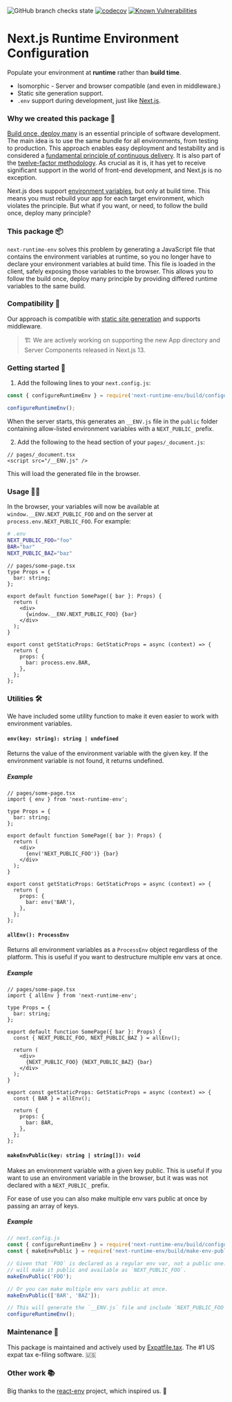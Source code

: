 ![GitHub branch checks state][build-url] [![codecov][cov-img]][cov-url] [![Known Vulnerabilities][snyk-img]][snyk-url]

# Next.js Runtime Environment Configuration

Populate your environment at **runtime** rather than **build time**.

- Isomorphic - Server and browser compatible (and even in middleware.)
- Static site generation support.
- `.env` support during development, just like [Next.js][nextjs-env-vars-order].

### Why we created this package 🤔

[Build once, deploy many][build-once-deploy-many-link] is an essential principle
of software development. The main idea is to use the same bundle for all
environments, from testing to production. This approach enables easy deployment
and testability and is considered a
[fundamental principle of continuous delivery][fundamental-principle-link]. It
is also part of the [twelve-factor methodology][twelve-factor-link]. As crucial
as it is, it has yet to receive significant support in the world of front-end
development, and Next.js is no exception.

Next.js does support [environment variables][nextjs-env-vars], but only at
build time. This means you must rebuild your app for each target environment,
which violates the principle. But what if you want, or need, to follow the build
once, deploy many principle?

### This package 📦

`next-runtime-env` solves this problem by generating a JavaScript file that
contains the environment variables at runtime, so you no longer have to declare
your environment variables at build time. This file is loaded in the client,
safely exposing those variables to the browser. This allows you to follow the
build once, deploy many principle by providing differed runtime variables to the
same build.

### Compatibility 🤝

Our approach is compatible with
[static site generation][static-generation-link] and supports middleware.

> 🏗️ We are actively working on supporting the new App directory and Server
> Components released in Next.js 13.

### Getting started 🚀

1. Add the following lines to your `next.config.js`:

```js
const { configureRuntimeEnv } = require('next-runtime-env/build/configure');

configureRuntimeEnv();
```

When the server starts, this generates an `__ENV.js` file in the `public` folder
containing allow-listed environment variables with a `NEXT_PUBLIC_` prefix.

2. Add the following to the head section of your `pages/_document.js`:

```tsx
// pages/_document.tsx
<script src="/__ENV.js" />
```

This will load the generated file in the browser.

### Usage 🧑‍💻

In the browser, your variables will now be available at
`window.__ENV.NEXT_PUBLIC_FOO` and on the server at
`process.env.NEXT_PUBLIC_FOO`. For example:

```bash
# .env
NEXT_PUBLIC_FOO="foo"
BAR="bar"
NEXT_PUBLIC_BAZ="baz"
```

```tsx
// pages/some-page.tsx
type Props = {
  bar: string;
};

export default function SomePage({ bar }: Props) {
  return (
    <div>
      {window.__ENV.NEXT_PUBLIC_FOO} {bar}
    </div>
  );
}

export const getStaticProps: GetStaticProps = async (context) => {
  return {
    props: {
      bar: process.env.BAR,
    },
  };
};
```

### Utilities 🛠

We have included some utility function to make it even easier to work with
environment variables.

#### `env(key: string): string | undefined`

Returns the value of the environment variable with the given key. If the
environment variable is not found, it returns undefined.

##### Example

```tsx
// pages/some-page.tsx
import { env } from 'next-runtime-env';

type Props = {
  bar: string;
};

export default function SomePage({ bar }: Props) {
  return (
    <div>
      {env('NEXT_PUBLIC_FOO')} {bar}
    </div>
  );
}

export const getStaticProps: GetStaticProps = async (context) => {
  return {
    props: {
      bar: env('BAR'),
    },
  };
};
```

#### `allEnv(): ProcessEnv`

Returns all environment variables as a `ProcessEnv` object regardless of
the platform. This is useful if you want to destructure multiple env vars at
once.

##### Example

```tsx
// pages/some-page.tsx
import { allEnv } from 'next-runtime-env';

type Props = {
  bar: string;
};

export default function SomePage({ bar }: Props) {
  const { NEXT_PUBLIC_FOO, NEXT_PUBLIC_BAZ } = allEnv();

  return (
    <div>
      {NEXT_PUBLIC_FOO} {NEXT_PUBLIC_BAZ} {bar}
    </div>
  );
}

export const getStaticProps: GetStaticProps = async (context) => {
  const { BAR } = allEnv();

  return {
    props: {
      bar: BAR,
    },
  };
};
```

#### `makeEnvPublic(key: string | string[]): void`

Makes an environment variable with a given key public. This is useful if you
want to use an environment variable in the browser, but it was was not declared
with a `NEXT_PUBLIC_` prefix.

For ease of use you can also make multiple env vars public at once by passing an
array of keys.

##### Example

```js
// next.config.js
const { configureRuntimeEnv } = require('next-runtime-env/build/configure');
const { makeEnvPublic } = require('next-runtime-env/build/make-env-public');

// Given that `FOO` is declared as a regular env var, not a public one. This
// will make it public and available as `NEXT_PUBLIC_FOO`.
makeEnvPublic('FOO');

// Or you can make multiple env vars public at once.
makeEnvPublic(['BAR', 'BAZ']);

// This will generate the `__ENV.js` file and include `NEXT_PUBLIC_FOO`.
configureRuntimeEnv();
```

### Maintenance 👷

This package is maintained and actively used by [Expatfile.tax][expatfile-site].
The #1 US expat tax e-filing software. 🇺🇸

### Other work 📚

Big thanks to the [react-env][react-env-repo] project, which inspired us. 🙏

[build-url]: https://img.shields.io/github/checks-status/expatfile/next-runtime-env/main
[cov-img]: https://codecov.io/gh/expatfile/next-runtime-env/branch/main/graph/badge.svg?token=mbGgsweFuP
[cov-url]: https://codecov.io/gh/expatfile/next-runtime-env
[snyk-img]: https://snyk.io/test/github/expatfile/next-runtime-env/badge.svg
[snyk-url]: https://snyk.io/test/github/expatfile/next-runtime-env
[nextjs-env-vars-order]: https://nextjs.org/docs/basic-features/environment-variables#environment-variable-load-order
[build-once-deploy-many-link]: https://www.mikemcgarr.com/blog/build-once-deploy-many.html
[fundamental-principle-link]: https://cloud.redhat.com/blog/build-once-deploy-anywhere
[twelve-factor-link]: https://12factor.net
[static-generation-link]: https://nextjs.org/docs/basic-features/pages#static-generation
[nextjs-env-vars]: https://nextjs.org/docs/basic-features/environment-variables
[react-env-repo]: https://github.com/andrewmclagan/react-env
[expatfile-site]: https://expatfile.tax
